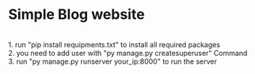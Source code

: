 <h1>Simple Blog website</h1>
  <br>
1. run "pip install requipments.txt" to install all required packages<br>
2. you need to add user with "py manage.py createsuperuser" Command<br>
3. run "py manage.py runserver your_ip:8000" to run the server<br>

